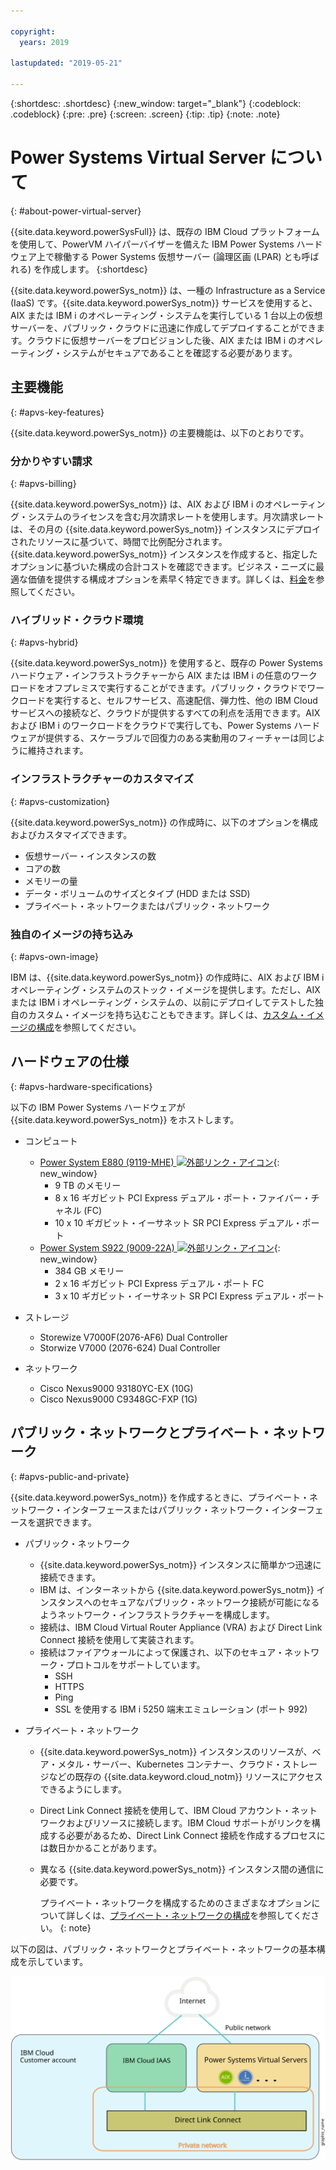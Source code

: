 ```yaml
---

copyright:
  years: 2019

lastupdated: "2019-05-21"

---
```


{:shortdesc: .shortdesc}
{:new_window: target="_blank"}
{:codeblock: .codeblock}
{:pre: .pre}
{:screen: .screen}
{:tip: .tip}
{:note: .note}

# Power Systems Virtual Server について
{: #about-power-virtual-server}

{{site.data.keyword.powerSysFull}} は、既存の IBM Cloud プラットフォームを使用して、PowerVM ハイパーバイザーを備えた IBM Power Systems ハードウェア上で稼働する Power Systems 仮想サーバー (論理区画 (LPAR) とも呼ばれる) を作成します。
{:shortdesc}

{{site.data.keyword.powerSys_notm}} は、一種の Infrastructure as a Service (IaaS) です。{{site.data.keyword.powerSys_notm}} サービスを使用すると、AIX または IBM i のオペレーティング・システムを実行している 1 台以上の仮想サーバーを、パブリック・クラウドに迅速に作成してデプロイすることができます。クラウドに仮想サーバーをプロビジョンした後、AIX または IBM i のオペレーティング・システムがセキュアであることを確認する必要があります。

## 主要機能
{: #apvs-key-features}

{{site.data.keyword.powerSys_notm}} の主要機能は、以下のとおりです。

### 分かりやすい請求
{: #apvs-billing}

{{site.data.keyword.powerSys_notm}} は、AIX および IBM i のオペレーティング・システムのライセンスを含む月次請求レートを使用します。月次請求レートは、その月の {{site.data.keyword.powerSys_notm}} インスタンスにデプロイされたリソースに基づいて、時間で比例配分されます。{{site.data.keyword.powerSys_notm}} インスタンスを作成すると、指定したオプションに基づいた構成の合計コストを確認できます。ビジネス・ニーズに最適な価値を提供する構成オプションを素早く特定できます。詳しくは、[料金](/docs/infrastructure/power-iaas?topic=power-iaas-pricing-virtual-server#pricing-virtual-server)を参照してください。

### ハイブリッド・クラウド環境
{: #apvs-hybrid}

{{site.data.keyword.powerSys_notm}} を使用すると、既存の Power Systems ハードウェア・インフラストラクチャーから AIX または IBM i の任意のワークロードをオフプレミスで実行することができます。パブリック・クラウドでワークロードを実行すると、セルフサービス、高速配信、弾力性、他の IBM Cloud サービスへの接続など、クラウドが提供するすべての利点を活用できます。AIX および IBM i のワークロードをクラウドで実行しても、Power Systems ハードウェアが提供する、スケーラブルで回復力のある実動用のフィーチャーは同じように維持されます。

### インフラストラクチャーのカスタマイズ
{: #apvs-customization}

{{site.data.keyword.powerSys_notm}} の作成時に、以下のオプションを構成およびカスタマイズできます。
* 仮想サーバー・インスタンスの数
* コアの数
* メモリーの量
* データ・ボリュームのサイズとタイプ (HDD または SSD)
* プライベート・ネットワークまたはパブリック・ネットワーク

### 独自のイメージの持ち込み
{: #apvs-own-image}

IBM は、{{site.data.keyword.powerSys_notm}} の作成時に、AIX および IBM i オペレーティング・システムのストック・イメージを提供します。ただし、AIX または IBM i オペレーティング・システムの、以前にデプロイしてテストした独自のカスタム・イメージを持ち込むこともできます。詳しくは、[カスタム・イメージの構成](/docs/infrastructure/power-iaas?topic=power-iaas-configuring-custom-image#configuring-custom-image)を参照してください。

## ハードウェアの仕様
{: #apvs-hardware-specifications}

以下の IBM Power Systems ハードウェアが {{site.data.keyword.powerSys_notm}} をホストします。

* コンピュート
  * [Power System E880 (9119-MHE) ![外部リンク・アイコン](../icons/launch-glyph.svg "外部リンク・アイコン")](https://www.ibm.com/support/knowledgecenter/en/POWER8/p8hdx/9119_mhe_landing.htm){: new_window}
    * 9 TB のメモリー
    * 8 x 16 ギガビット PCI Express デュアル・ポート・ファイバー・チャネル (FC)
    * 10 x 10 ギガビット・イーサネット SR PCI Express デュアル・ポート
  * [Power System S922 (9009-22A) ![外部リンク・アイコン](../icons/launch-glyph.svg "外部リンク・アイコン")](https://www.ibm.com/support/knowledgecenter/en/POWER9/p9hdx/9009_22a_landing.htm){: new_window}
    * 384 GB メモリー
    * 2 x 16 ギガビット PCI Express デュアル・ポート FC
    * 3 x 10 ギガビット・イーサネット SR PCI Express デュアル・ポート

* ストレージ
  * Storewize V7000F(2076-AF6) Dual Controller
  * Storwize V7000 (2076-624) Dual Controller

* ネットワーク
  * Cisco Nexus9000 93180YC-EX (10G)
  * Cisco Nexus9000 C9348GC-FXP (1G)

## パブリック・ネットワークとプライベート・ネットワーク
{: #apvs-public-and-private}

{{site.data.keyword.powerSys_notm}} を作成するときに、プライベート・ネットワーク・インターフェースまたはパブリック・ネットワーク・インターフェースを選択できます。

* パブリック・ネットワーク
  * {{site.data.keyword.powerSys_notm}} インスタンスに簡単かつ迅速に接続できます。
  * IBM は、インターネットから {{site.data.keyword.powerSys_notm}} インスタンスへのセキュアなパブリック・ネットワーク接続が可能になるようネットワーク・インフラストラクチャーを構成します。
  * 接続は、IBM Cloud Virtual Router Appliance (VRA) および Direct Link Connect 接続を使用して実装されます。
  * 接続はファイアウォールによって保護され、以下のセキュア・ネットワーク・プロトコルをサポートしています。
    * SSH
    * HTTPS
    * Ping
    * SSL を使用する IBM i 5250 端末エミュレーション (ポート 992)

* プライベート・ネットワーク
  * {{site.data.keyword.powerSys_notm}} インスタンスのリソースが、ベア・メタル・サーバー、Kubernetes コンテナー、クラウド・ストレージなどの既存の {{site.data.keyword.cloud_notm}} リソースにアクセスできるようにします。
  * Direct Link Connect 接続を使用して、IBM Cloud アカウント・ネットワークおよびリソースに接続します。IBM Cloud サポートがリンクを構成する必要があるため、Direct Link Connect 接続を作成するプロセスには数日かかることがあります。
  * 異なる {{site.data.keyword.powerSys_notm}} インスタンス間の通信に必要です。

    プライベート・ネットワークを構成するためのさまざまなオプションについて詳しくは、[プライベート・ネットワークの構成](/docs/infrastructure/power-iaas?topic=power-iaas-cpn-configuring#cpn-configuring)を参照してください。
    {: note}

以下の図は、パブリック・ネットワークとプライベート・ネットワークの基本構成を示しています。

![パブリック接続とプライベート接続のネットワーク・トラフィック・フローを表示](/images/power-iaas-network1.svg "パブリック接続とプライベート接続のネットワーク・トラフィック・フローを表示")

<!-- Customer A is able to connect to a public network by using a Direct Link Dedicated connection with their {{site.data.keyword.cloud_notm}} Power account. -->
<!-- Customer A is able to connect to a private network by using a Direct Link Connect connection with their {{site.data.keyword.cloud_notm}} account. -->
<!-- Customer A can use either a public or private network to access their {{site.data.keyword.powerSys_notm}}. -->
<!-- Customer B is able to connect to only a private network by using a Direct Link Connect connection with their {{site.data.keyword.cloud_notm}} account.  -->
